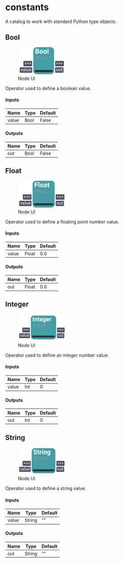 # constants
A catalog to work with standard Python type objects.

## Bool

<figure style="width: 30%">
	<img src="images/Bool.png" alt="Node UI">
	<figcaption>Node UI</figcaption>
</figure>


Operator used to define a boolean value.

    

#### Inputs
| Name | Type | Default
| --- | --- | --- |
| value | Bool | False

#### Outputs
| Name | Type | Default |
| --- | --- | --- |
| out | Bool | False


## Float


<figure style="width: 30%">
	<img src="images/Float.png" alt="Node UI">
	<figcaption>Node UI</figcaption>
</figure>


Operator used to define a floating point number value.

    

#### Inputs
| Name | Type | Default
| --- | --- | --- |
| value | Float | 0.0

#### Outputs
| Name | Type | Default |
| --- | --- | --- |
| out | Float | 0.0


## Integer


<figure style="width: 30%">
	<img src="images/Integer.png" alt="Node UI">
	<figcaption>Node UI</figcaption>
</figure>


Operator used to define an integer number value.

    

#### Inputs
| Name | Type | Default
| --- | --- | --- |
| value | Int | 0

#### Outputs
| Name | Type | Default |
| --- | --- | --- |
| out | Int | 0


## String


<figure style="width: 30%">
	<img src="images/String.png" alt="Node UI">
	<figcaption>Node UI</figcaption>
</figure>


Operator used to define a string value.

    

#### Inputs
| Name | Type | Default
| --- | --- | --- |
| value | String | ""

#### Outputs
| Name | Type | Default |
| --- | --- | --- |
| out | String | ""


